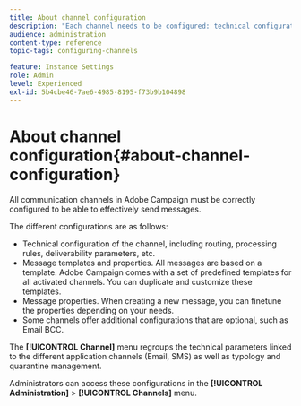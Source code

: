 ```yaml
---
title: About channel configuration
description: "Each channel needs to be configured: technical configuration, message properties and templates."
audience: administration
content-type: reference
topic-tags: configuring-channels

feature: Instance Settings
role: Admin
level: Experienced
exl-id: 5b4cbe46-7ae6-4985-8195-f73b9b104898
---
```

# About channel configuration{#about-channel-configuration}

All communication channels in Adobe Campaign must be correctly configured to be able to effectively send messages.

The different configurations are as follows:

* Technical configuration of the channel, including routing, processing rules, deliverability parameters, etc.
* Message templates and properties. All messages are based on a template. Adobe Campaign comes with a set of predefined templates for all activated channels. You can duplicate and customize these templates.
* Message properties. When creating a new message, you can finetune the properties depending on your needs.
* Some channels offer additional configurations that are optional, such as Email BCC.

The **[!UICONTROL Channel]** menu regroups the technical parameters linked to the different application channels (Email, SMS) as well as typology and quarantine management.

Administrators can access these configurations in the **[!UICONTROL Administration]** > **[!UICONTROL Channels]** menu.
